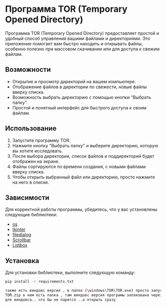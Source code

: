 # Программа TOR (Temporary Opened Directory)

Программа TOR (Temporary Opened Directory) предоставляет простой и удобный способ управления вашими файлами и директориями. Это приложение помогает вам быстро находить и открывать файлы, особенно полезно при массовом скачивании или для доступа к свежим файлам.

## Возможности

- Открытие и просмотр директорий на вашем компьютере.
- Отображение файлов в директории по свежести, новые файлы вверху списка.
- Возможность выбрать директорию с помощью кнопки "Выбрать папку".
- Простой и понятный интерфейс для быстрого доступа к своим файлам.

## Использование

1. Запустите программу TOR.
2. Нажмите кнопку "Выбрать папку" и выберите директорию, которую вы хотите исследовать.
3. После выбора директории, список файлов и поддиректорий будет отображен на экране.
4. Файлы сортируются по времени создания, с новыми файлами вверху списка.
5. Чтобы открыть выбранный файл или директорию, просто нажмите на него в списке.

## Зависимости

Для корректной работы программы, убедитесь, что у вас установлены следующие библиотеки:

- [os](https://docs.python.org/3/library/os.html)
- [tkinter](https://docs.python.org/3/library/tkinter.html)
- [filedialog](https://docs.python.org/3/library/dialog.html)
- [Scrollbar](https://docs.python.org/3/library/tkinter.ttk.html#scrollbar)
- [Listbox](https://docs.python.org/3/library/tkinter.html#listbox)

## Установка

Для установки библиотеки, выполните следующую команду:

```bash
pip install -r requirements.txt

также есть виндовс версия , в папке (\windows\TOR\TOR.exe) просто запустить TOR.exe
TOR.zip в нем есть папка , там виндовс версия програмы запакована через pyinstaller в исполняемый вормат
для виндовса.. что бы не парится ..а открыть сразу

